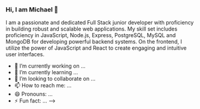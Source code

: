 ### Hi, I am Michael 👋

I am a passionate and dedicated Full Stack junior developer with proficiency in building robust and scalable web applications. My skill set includes proficiency in JavaScript, Node.js, Express, PostgreSQL, MySQL and MongoDB for developing powerful backend systems. On the frontend, I utilize the power of JavaScript and React to create engaging and intuitive user interfaces.

- 🔭 I’m currently working on ...
- 🌱 I’m currently learning ...
- 👯 I’m looking to collaborate on ...
- 📫 How to reach me: ...
- 😄 Pronouns: ...
- ⚡ Fun fact: ...
-->
